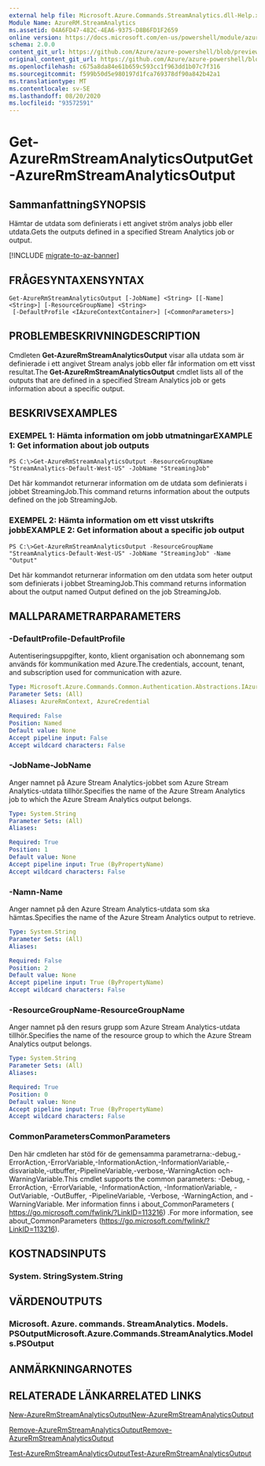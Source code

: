 ```yaml
---
external help file: Microsoft.Azure.Commands.StreamAnalytics.dll-Help.xml
Module Name: AzureRM.StreamAnalytics
ms.assetid: 04A6FD47-482C-4EA6-9375-D8B6FD1F2659
online version: https://docs.microsoft.com/en-us/powershell/module/azurerm.streamanalytics/get-azurermstreamanalyticsoutput
schema: 2.0.0
content_git_url: https://github.com/Azure/azure-powershell/blob/preview/src/ResourceManager/StreamAnalytics/Commands.StreamAnalytics/help/Get-AzureRmStreamAnalyticsOutput.md
original_content_git_url: https://github.com/Azure/azure-powershell/blob/preview/src/ResourceManager/StreamAnalytics/Commands.StreamAnalytics/help/Get-AzureRmStreamAnalyticsOutput.md
ms.openlocfilehash: c675a8da84e61b659c593cc1f963dd1b07c7f316
ms.sourcegitcommit: f599b50d5e980197d1fca769378df90a842b42a1
ms.translationtype: MT
ms.contentlocale: sv-SE
ms.lasthandoff: 08/20/2020
ms.locfileid: "93572591"
---
```

# <span data-ttu-id="cb5ca-101">Get-AzureRmStreamAnalyticsOutput</span><span class="sxs-lookup"><span data-stu-id="cb5ca-101">Get-AzureRmStreamAnalyticsOutput</span></span>

## <span data-ttu-id="cb5ca-102">Sammanfattning</span><span class="sxs-lookup"><span data-stu-id="cb5ca-102">SYNOPSIS</span></span>
<span data-ttu-id="cb5ca-103">Hämtar de utdata som definierats i ett angivet ström analys jobb eller utdata.</span><span class="sxs-lookup"><span data-stu-id="cb5ca-103">Gets the outputs defined in a specified Stream Analytics job or output.</span></span>

[!INCLUDE [migrate-to-az-banner](../../includes/migrate-to-az-banner.md)]

## <span data-ttu-id="cb5ca-104">FRÅGESYNTAXEN</span><span class="sxs-lookup"><span data-stu-id="cb5ca-104">SYNTAX</span></span>

```
Get-AzureRmStreamAnalyticsOutput [-JobName] <String> [[-Name] <String>] [-ResourceGroupName] <String>
 [-DefaultProfile <IAzureContextContainer>] [<CommonParameters>]
```

## <span data-ttu-id="cb5ca-105">PROBLEMBESKRIVNING</span><span class="sxs-lookup"><span data-stu-id="cb5ca-105">DESCRIPTION</span></span>
<span data-ttu-id="cb5ca-106">Cmdleten **Get-AzureRmStreamAnalyticsOutput** visar alla utdata som är definierade i ett angivet Stream analys jobb eller får information om ett visst resultat.</span><span class="sxs-lookup"><span data-stu-id="cb5ca-106">The **Get-AzureRmStreamAnalyticsOutput** cmdlet lists all of the outputs that are defined in a specified Stream Analytics job or gets information about a specific output.</span></span>

## <span data-ttu-id="cb5ca-107">BESKRIVS</span><span class="sxs-lookup"><span data-stu-id="cb5ca-107">EXAMPLES</span></span>

### <span data-ttu-id="cb5ca-108">EXEMPEL 1: Hämta information om jobb utmatningar</span><span class="sxs-lookup"><span data-stu-id="cb5ca-108">EXAMPLE 1: Get information about job outputs</span></span>
```
PS C:\>Get-AzureRmStreamAnalyticsOutput -ResourceGroupName "StreamAnalytics-Default-West-US" -JobName "StreamingJob"
```

<span data-ttu-id="cb5ca-109">Det här kommandot returnerar information om de utdata som definierats i jobbet StreamingJob.</span><span class="sxs-lookup"><span data-stu-id="cb5ca-109">This command returns information about the outputs defined on the job StreamingJob.</span></span>

### <span data-ttu-id="cb5ca-110">EXEMPEL 2: Hämta information om ett visst utskrifts jobb</span><span class="sxs-lookup"><span data-stu-id="cb5ca-110">EXAMPLE 2: Get information about a specific job output</span></span>
```
PS C:\>Get-AzureRmStreamAnalyticsOutput -ResourceGroupName "StreamAnalytics-Default-West-US" -JobName "StreamingJob" -Name "Output"
```

<span data-ttu-id="cb5ca-111">Det här kommandot returnerar information om den utdata som heter output som definierats i jobbet StreamingJob.</span><span class="sxs-lookup"><span data-stu-id="cb5ca-111">This command returns information about the output named Output defined on the job StreamingJob.</span></span>

## <span data-ttu-id="cb5ca-112">MALLPARAMETRAR</span><span class="sxs-lookup"><span data-stu-id="cb5ca-112">PARAMETERS</span></span>

### <span data-ttu-id="cb5ca-113">-DefaultProfile</span><span class="sxs-lookup"><span data-stu-id="cb5ca-113">-DefaultProfile</span></span>
<span data-ttu-id="cb5ca-114">Autentiseringsuppgifter, konto, klient organisation och abonnemang som används för kommunikation med Azure.</span><span class="sxs-lookup"><span data-stu-id="cb5ca-114">The credentials, account, tenant, and subscription used for communication with azure.</span></span>

```yaml
Type: Microsoft.Azure.Commands.Common.Authentication.Abstractions.IAzureContextContainer
Parameter Sets: (All)
Aliases: AzureRmContext, AzureCredential

Required: False
Position: Named
Default value: None
Accept pipeline input: False
Accept wildcard characters: False
```

### <span data-ttu-id="cb5ca-115">-JobName</span><span class="sxs-lookup"><span data-stu-id="cb5ca-115">-JobName</span></span>
<span data-ttu-id="cb5ca-116">Anger namnet på Azure Stream Analytics-jobbet som Azure Stream Analytics-utdata tillhör.</span><span class="sxs-lookup"><span data-stu-id="cb5ca-116">Specifies the name of the Azure Stream Analytics job to which the Azure Stream Analytics output belongs.</span></span>

```yaml
Type: System.String
Parameter Sets: (All)
Aliases:

Required: True
Position: 1
Default value: None
Accept pipeline input: True (ByPropertyName)
Accept wildcard characters: False
```

### <span data-ttu-id="cb5ca-117">-Namn</span><span class="sxs-lookup"><span data-stu-id="cb5ca-117">-Name</span></span>
<span data-ttu-id="cb5ca-118">Anger namnet på den Azure Stream Analytics-utdata som ska hämtas.</span><span class="sxs-lookup"><span data-stu-id="cb5ca-118">Specifies the name of the Azure Stream Analytics output to retrieve.</span></span>

```yaml
Type: System.String
Parameter Sets: (All)
Aliases:

Required: False
Position: 2
Default value: None
Accept pipeline input: True (ByPropertyName)
Accept wildcard characters: False
```

### <span data-ttu-id="cb5ca-119">-ResourceGroupName</span><span class="sxs-lookup"><span data-stu-id="cb5ca-119">-ResourceGroupName</span></span>
<span data-ttu-id="cb5ca-120">Anger namnet på den resurs grupp som Azure Stream Analytics-utdata tillhör.</span><span class="sxs-lookup"><span data-stu-id="cb5ca-120">Specifies the name of the resource group to which the Azure Stream Analytics output belongs.</span></span>

```yaml
Type: System.String
Parameter Sets: (All)
Aliases:

Required: True
Position: 0
Default value: None
Accept pipeline input: True (ByPropertyName)
Accept wildcard characters: False
```

### <span data-ttu-id="cb5ca-121">CommonParameters</span><span class="sxs-lookup"><span data-stu-id="cb5ca-121">CommonParameters</span></span>
<span data-ttu-id="cb5ca-122">Den här cmdleten har stöd för de gemensamma parametrarna:-debug,-ErrorAction,-ErrorVariable,-InformationAction,-InformationVariable,-disvariable,-utbuffer,-PipelineVariable,-verbose,-WarningAction och-WarningVariable.</span><span class="sxs-lookup"><span data-stu-id="cb5ca-122">This cmdlet supports the common parameters: -Debug, -ErrorAction, -ErrorVariable, -InformationAction, -InformationVariable, -OutVariable, -OutBuffer, -PipelineVariable, -Verbose, -WarningAction, and -WarningVariable.</span></span> <span data-ttu-id="cb5ca-123">Mer information finns i about_CommonParameters ( https://go.microsoft.com/fwlink/?LinkID=113216) .</span><span class="sxs-lookup"><span data-stu-id="cb5ca-123">For more information, see about_CommonParameters (https://go.microsoft.com/fwlink/?LinkID=113216).</span></span>

## <span data-ttu-id="cb5ca-124">KOSTNADS</span><span class="sxs-lookup"><span data-stu-id="cb5ca-124">INPUTS</span></span>

### <span data-ttu-id="cb5ca-125">System. String</span><span class="sxs-lookup"><span data-stu-id="cb5ca-125">System.String</span></span>

## <span data-ttu-id="cb5ca-126">VÄRDEN</span><span class="sxs-lookup"><span data-stu-id="cb5ca-126">OUTPUTS</span></span>

### <span data-ttu-id="cb5ca-127">Microsoft. Azure. commands. StreamAnalytics. Models. PSOutput</span><span class="sxs-lookup"><span data-stu-id="cb5ca-127">Microsoft.Azure.Commands.StreamAnalytics.Models.PSOutput</span></span>

## <span data-ttu-id="cb5ca-128">ANMÄRKNINGAR</span><span class="sxs-lookup"><span data-stu-id="cb5ca-128">NOTES</span></span>

## <span data-ttu-id="cb5ca-129">RELATERADE LÄNKAR</span><span class="sxs-lookup"><span data-stu-id="cb5ca-129">RELATED LINKS</span></span>

[<span data-ttu-id="cb5ca-130">New-AzureRmStreamAnalyticsOutput</span><span class="sxs-lookup"><span data-stu-id="cb5ca-130">New-AzureRmStreamAnalyticsOutput</span></span>](./New-AzureRmStreamAnalyticsOutput.md)

[<span data-ttu-id="cb5ca-131">Remove-AzureRmStreamAnalyticsOutput</span><span class="sxs-lookup"><span data-stu-id="cb5ca-131">Remove-AzureRmStreamAnalyticsOutput</span></span>](./Remove-AzureRmStreamAnalyticsOutput.md)

[<span data-ttu-id="cb5ca-132">Test-AzureRmStreamAnalyticsOutput</span><span class="sxs-lookup"><span data-stu-id="cb5ca-132">Test-AzureRmStreamAnalyticsOutput</span></span>](./Test-AzureRmStreamAnalyticsOutput.md)


